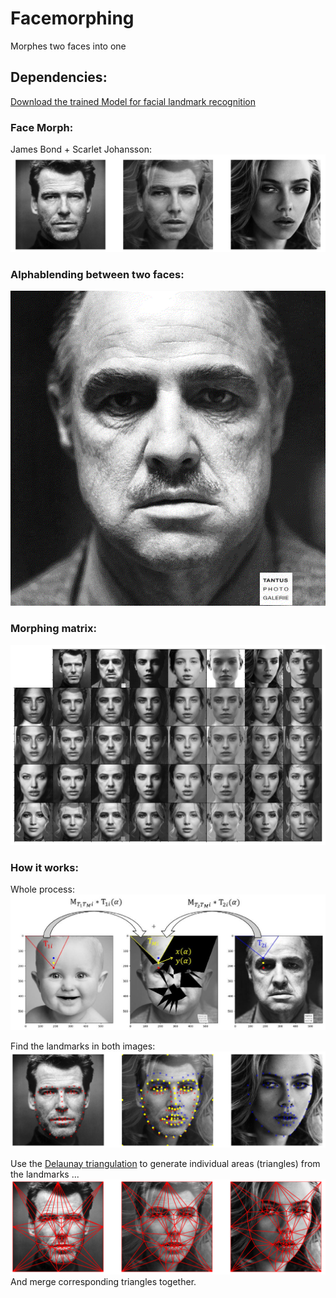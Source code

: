 # Facemorphing
Morphes two faces into one

## Dependencies:
[Download the trained Model for facial landmark recognition](https://github.com/italojs/facial-landmarks-recognition/blob/master/shape_predictor_68_face_landmarks.dat)

### Face Morph:
James Bond + Scarlet Johansson:
![Result](results/result.png?raw=true "-")

### Alphablending between two faces:
![Result](results/gif.gif?raw=true "-")

### Morphing matrix:
![Result](results/matrix4x7.png?raw=true "-")

### How it works:
Whole process:
![Howto](results/howto.JPG?raw=true "-")

Find the landmarks in both images:
![Landmarks](results/landmarks.png?raw=true "-")

Use the [Delaunay triangulation](https://en.wikipedia.org/wiki/Delaunay_triangulation) to generate individual areas (triangles) from the landmarks ...
![Delnuay](results/delunay.png?raw=true "-")
And merge corresponding triangles together.
